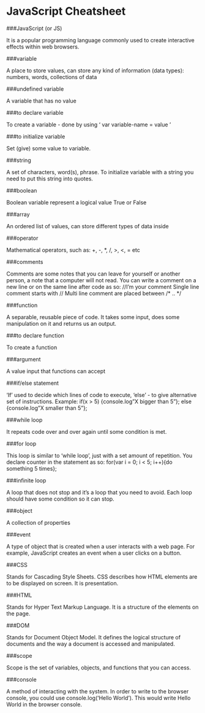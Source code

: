 # JavaScript Cheatsheet


###JavaScript (or JS)

It is a popular programming language commonly used to create interactive effects within web browsers.


###variable

A place to store values, can store any kind of information (data types): numbers, words, collections of data


###undefined variable

A variable that has no value

###to declare variable

To create a variable  - done by using ‘ var variable-name = value ’


###to initialize variable

Set (give) some value to variable.

###string

A set of characters, word(s), phrase. To initialize variable with a string you need to put this string into quotes.

###boolean

Boolean variable represent a logical value True or False


###array

An ordered list of values, can store different types of data inside


###operator

Mathematical operators, such as: +, -, *, /, >, <, = etc


###comments

Comments are some notes that you can leave for yourself or another person, a note that a computer will not read. You can write a comment on a new line or on the same line after code as so:  //I’m your comment
Single line comment starts with //
Multi line comment are placed between /* .. */


###function

A separable, reusable piece of code. It takes some input, does some manipulation on it and returns us an output.


###to declare function

To create a function

###argument

A value input that functions can accept


###if/else statement

‘If’ used to decide which lines of code to execute, ‘else’ - to give alternative set of instructions. Example: if(x > 5) {console.log”X bigger than 5”}; else {console.log”X smaller than 5”};


###while loop

It repeats code over and over again until some condition is met.


###for loop

This loop is similar to ‘while loop’, just with a set amount of repetition. You declare counter in the statement as so: for(var i = 0; i < 5; i++){do something 5 times};


###infinite loop

A loop that does not stop and it’s a loop that you need to avoid. Each loop should have some condition so it can stop.


###object

A collection of properties


###event

A type of object that is created when a user interacts with a web page. For example, JavaScript creates an event when a user clicks on a button.


###CSS

Stands for Cascading Style Sheets. CSS describes how HTML elements are to be displayed on screen. It is presentation.


###HTML

Stands for Hyper Text Markup Language. It is a structure of the elements on the page.


###DOM

Stands for Document Object Model. It defines the logical structure of documents and the way a document is accessed and manipulated.


###scope

Scope is the set of variables, objects, and functions that you can access.


###console

 A method of interacting with the system. In order to write to the browser console, you could use console.log(‘Hello World’). This would write Hello World in the browser console.
